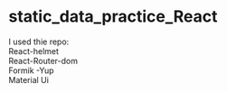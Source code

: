 # static_data_practice_React
I used thie repo: 
<br/>
React-helmet
<br/>
React-Router-dom
<br/>
Formik -Yup
<br/>
Material Ui 
